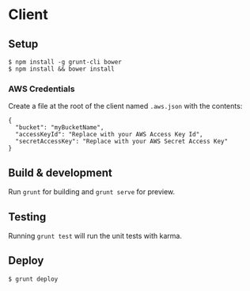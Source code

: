 # Client

## Setup

```
$ npm install -g grunt-cli bower
$ npm install && bower install
```

### AWS Credentials

Create a file at the root of the client named `.aws.json` with the contents:

```
{
  "bucket": "myBucketName",
  "accessKeyId": "Replace with your AWS Access Key Id",
  "secretAccessKey": "Replace with your AWS Secret Access Key"
}
```

## Build & development

Run `grunt` for building and `grunt serve` for preview.

## Testing

Running `grunt test` will run the unit tests with karma.

## Deploy

```
$ grunt deploy
```
